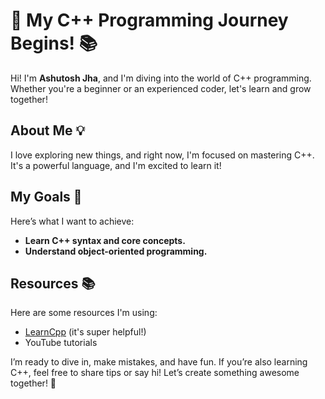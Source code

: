 # 🚀 My C++ Programming Journey Begins! 📚  

Hi! I'm **Ashutosh Jha**, and I'm diving into the world of C++ programming. Whether you're a beginner or an experienced coder, let's learn and grow together!  

## About Me 💡  

I love exploring new things, and right now, I'm focused on mastering C++. It's a powerful language, and I'm excited to learn it!  

## My Goals 🎯  

Here’s what I want to achieve:  
- **Learn C++ syntax and core concepts.**  
- **Understand object-oriented programming.**  

## Resources 📚  

Here are some resources I'm using:  
- [LearnCpp](https://www.learncpp.com/) (it's super helpful!)
- YouTube tutorials  

I’m ready to dive in, make mistakes, and have fun. If you’re also learning C++, feel free to share tips or say hi! Let’s create something awesome together! 🌟  
